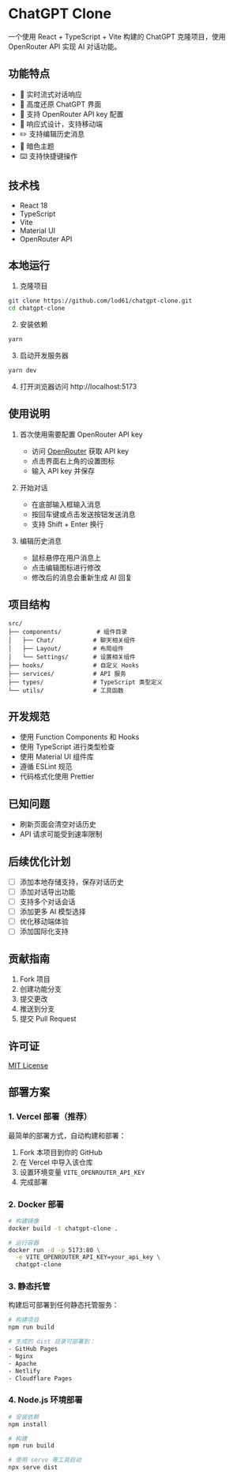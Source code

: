 # ChatGPT Clone

一个使用 React + TypeScript + Vite 构建的 ChatGPT 克隆项目，使用 OpenRouter API 实现 AI 对话功能。

## 功能特点

- 💬 实时流式对话响应
- 🎨 高度还原 ChatGPT 界面
- 🔑 支持 OpenRouter API key 配置
- 📱 响应式设计，支持移动端
- ✏️ 支持编辑历史消息
- 🌙 暗色主题
- ⌨️ 支持快捷键操作

## 技术栈

- React 18
- TypeScript
- Vite
- Material UI
- OpenRouter API

## 本地运行

1. 克隆项目

```bash
git clone https://github.com/lod61/chatgpt-clone.git
cd chatgpt-clone
```

2. 安装依赖

```bash
yarn
```

3. 启动开发服务器

```bash
yarn dev
```

4. 打开浏览器访问 http://localhost:5173

## 使用说明

1. 首次使用需要配置 OpenRouter API key

   - 访问 [OpenRouter](https://openrouter.ai/keys) 获取 API key
   - 点击界面右上角的设置图标
   - 输入 API key 并保存

2. 开始对话

   - 在底部输入框输入消息
   - 按回车键或点击发送按钮发送消息
   - 支持 Shift + Enter 换行

3. 编辑历史消息
   - 鼠标悬停在用户消息上
   - 点击编辑图标进行修改
   - 修改后的消息会重新生成 AI 回复

## 项目结构

```
src/
├── components/          # 组件目录
│   ├── Chat/           # 聊天相关组件
│   ├── Layout/         # 布局组件
│   └── Settings/       # 设置相关组件
├── hooks/              # 自定义 Hooks
├── services/           # API 服务
├── types/              # TypeScript 类型定义
└── utils/              # 工具函数
```

## 开发规范

- 使用 Function Components 和 Hooks
- 使用 TypeScript 进行类型检查
- 使用 Material UI 组件库
- 遵循 ESLint 规范
- 代码格式化使用 Prettier

## 已知问题

- 刷新页面会清空对话历史
- API 请求可能受到速率限制

## 后续优化计划

- [ ] 添加本地存储支持，保存对话历史
- [ ] 添加对话导出功能
- [ ] 支持多个对话会话
- [ ] 添加更多 AI 模型选择
- [ ] 优化移动端体验
- [ ] 添加国际化支持

## 贡献指南

1. Fork 项目
2. 创建功能分支
3. 提交更改
4. 推送到分支
5. 提交 Pull Request

## 许可证

[MIT License](LICENSE)

## 部署方案

### 1. Vercel 部署（推荐）

最简单的部署方式，自动构建和部署：

1. Fork 本项目到你的 GitHub
2. 在 Vercel 中导入该仓库
3. 设置环境变量 `VITE_OPENROUTER_API_KEY`
4. 完成部署

### 2. Docker 部署

```bash
# 构建镜像
docker build -t chatgpt-clone .

# 运行容器
docker run -d -p 5173:80 \
  -e VITE_OPENROUTER_API_KEY=your_api_key \
  chatgpt-clone
```

### 3. 静态托管

构建后可部署到任何静态托管服务：

```bash
# 构建项目
npm run build

# 生成的 dist 目录可部署到：
- GitHub Pages
- Nginx
- Apache
- Netlify
- Cloudflare Pages
```

### 4. Node.js 环境部署

```bash
# 安装依赖
npm install

# 构建
npm run build

# 使用 serve 等工具启动
npx serve dist
```
